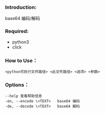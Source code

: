 ### Introduction:
base64 编码/解码


### Required:
- python3
- click


### How to Use：
`<python可执行文件路径> <此文件路径> <选项> <参数>`


### Options：

	--help 查看帮助信息  
	-en, --encode \<TEXT>   base64 编码  
	-de, --decode \<TEXT>   base64 解码
